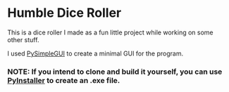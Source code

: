 # Humble Dice Roller

This is a dice roller I made as a fun little project while working on some other stuff.

I used [PySimpleGUI](https://github.com/PySimpleGUI/PySimpleGUI) to create a minimal GUI for the program.

### NOTE: If you intend to clone and build it yourself, you can use [PyInstaller](https://www.pyinstaller.org/) to create an .exe file.
